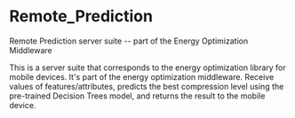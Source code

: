 # Remote_Prediction
Remote Prediction server suite -- part of the Energy Optimization Middleware

This is a server suite that corresponds to the energy optimization library for mobile devices.
It's part of the energy optimization middleware.
Receive values of features/attributes, predicts the best compression level using the 
pre-trained Decision Trees model, and returns the result to the mobile device.
